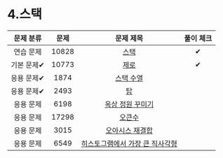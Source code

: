 # 4.스택

| 문제 분류  |  문제   |                           문제 제목                           | 풀이 체크 |
|:------:|:-----:|:---------------------------------------------------------:|:-----:|
| 연습 문제  | 10828 |        [스택](https://www.acmicpc.net/problem/10828)        |   ✔    |
| 기본 문제✔ | 10773 |        [제로](https://www.acmicpc.net/problem/10773)        |    ✔   |
| 응용 문제✔ | 1874  |       [스택 수열](https://www.acmicpc.net/problem/1874)       |       |
| 응용 문제✔ | 2493  |         [탑](https://www.acmicpc.net/problem/2493)         |       |
| 응용 문제  | 6198  |     [옥상 정원 꾸미기](https://www.acmicpc.net/problem/6198)     |       |
| 응용 문제  | 17298 |       [오큰수](https://www.acmicpc.net/problem/17298)        |       |
| 응용 문제  | 3015  |     [오아시스 재결합](https://www.acmicpc.net/problem/3015)      |       |
| 응용 문제  | 6549  | [히스토그램에서 가장 큰 직사각형](https://www.acmicpc.net/problem/6549) |       |